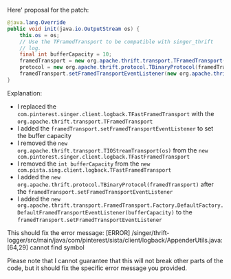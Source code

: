 Here' proposal for the patch:
```java
@java.lang.Override
public void init(java.io.OutputStream os) {
    this.os = os;
    // Use the TFramedTransport to be compatible with singer_thrift
    // log.
    final int bufferCapacity = 10;
    framedTransport = new org.apache.thrift.transport.TFramedTransport(new org.apache.thrift.transport.TIOStreamTransport(os));
    protocol = new org.apache.thrift.protocol.TBinaryProtocol(framedTransport);
    framedTransport.setFramedTransportEventListener(new org.apache.thrift.transport.FramedTransport.Factory.DefaultFactory.DefaultFramedTransportEventListener(bufferCapacity));
}
```
Explanation:

* I replaced the `com.pinterest.singer.client.logback.TFastFramedTransport` with the `org.apache.thrift.transport.TFramedTransport`
* I added the `framedTransport.setFramedTransportEventListener` to set the buffer capacity
* I removed the `new org.apache.thrift.transport.TIOStreamTransport(os)` from the `new com.pinterest.singer.client.logback.TFastFramedTransport`
* I removed the `int bufferCapacity` from the `new com.pista.sing.client.logback.TFastFramedTransport`
* I added the `new org.apache.thrift.protocol.TBinaryProtocol(framedTransport)` after the `framedTransport.setFramedTransportEventListener`
* I added the `new org.apache.thrift.transport.FramedTransport.Factory.DefaultFactory.DefaultFramedTransportEventListener(bufferCapacity)` to the `framedTransport.setFramedTransportEventListener`

This should fix the error message:
[ERROR] /singer/thrift-logger/src/main/java/com/pinterest/sista/client/logback/AppenderUtils.java:[64,29] cannot find symbol

Please note that I cannot guarantee that this will not break other parts of the code, but it should fix the specific error message you provided.